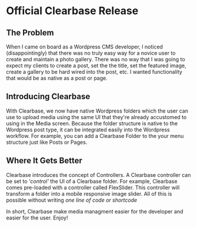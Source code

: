 # Official Clearbase Release

## The Problem
When I came on board as a Wordpress CMS developer, I noticed (disappointingly) that there was no truly easy way for a novice user to create and maintain a photo gallery.  There was no way that I was going to expect my clients to create a post, set the the title, set the featured image, create a gallery to be hard wired into the post, etc.  I wanted functionality that would be as native as a post or page. 

## Introducing Clearbase
With Clearbase, we now have native Wordpress folders which the user can use to upload media using the same UI that they're already accustomed to using in the Media screen.  Because the folder structure is native to the Wordpress post type, it can be integrated easily into the Wordpress workflow.  For example, you can add a Clearbase Folder to the your menu structure just like Posts or Pages.

## Where It Gets Better
Clearbase introduces the concept of Controllers.   A Clearbase controller can be set to *'control'* the UI of a Clearbase folder.  For example, Clearbase comes pre-loaded with a controller called FlexSlider.  This controller will transform a folder into a mobile responsive image slider.   All of this is possible without writing *one line of code or shortcode*

In short, Clearbase make media managment easier for the developer and easier for the user.  Enjoy!
